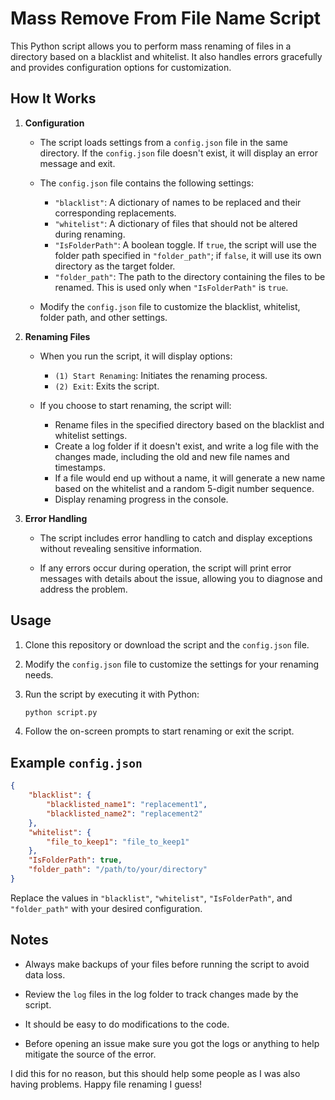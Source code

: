 # Mass Remove From File Name Script

This Python script allows you to perform mass renaming of files in a directory based on a blacklist and whitelist. It also handles errors gracefully and provides configuration options for customization.

## How It Works

1. **Configuration**

   - The script loads settings from a `config.json` file in the same directory. If the `config.json` file doesn't exist, it will display an error message and exit.
   
   - The `config.json` file contains the following settings:
     - `"blacklist"`: A dictionary of names to be replaced and their corresponding replacements.
     - `"whitelist"`: A dictionary of files that should not be altered during renaming.
     - `"IsFolderPath"`: A boolean toggle. If `true`, the script will use the folder path specified in `"folder_path"`; if `false`, it will use its own directory as the target folder.
     - `"folder_path"`: The path to the directory containing the files to be renamed. This is used only when `"IsFolderPath"` is `true`.
   
   - Modify the `config.json` file to customize the blacklist, whitelist, folder path, and other settings.

2. **Renaming Files**

   - When you run the script, it will display options:
     - `(1) Start Renaming`: Initiates the renaming process.
     - `(2) Exit`: Exits the script.
   
   - If you choose to start renaming, the script will:
     - Rename files in the specified directory based on the blacklist and whitelist settings.
     - Create a log folder if it doesn't exist, and write a log file with the changes made, including the old and new file names and timestamps.
     - If a file would end up without a name, it will generate a new name based on the whitelist and a random 5-digit number sequence.
     - Display renaming progress in the console.
   
3. **Error Handling**

   - The script includes error handling to catch and display exceptions without revealing sensitive information.
   
   - If any errors occur during operation, the script will print error messages with details about the issue, allowing you to diagnose and address the problem.

## Usage

1. Clone this repository or download the script and the `config.json` file.

2. Modify the `config.json` file to customize the settings for your renaming needs.

3. Run the script by executing it with Python:

   ```bash
   python script.py
    ```

4. Follow the on-screen prompts to start renaming or exit the script.

## Example `config.json`

```json
{
    "blacklist": {
        "blacklisted_name1": "replacement1",
        "blacklisted_name2": "replacement2"
    },
    "whitelist": {
        "file_to_keep1": "file_to_keep1"
    },
    "IsFolderPath": true,
    "folder_path": "/path/to/your/directory"
}
```

Replace the values in `"blacklist"`, `"whitelist"`, `"IsFolderPath"`, and `"folder_path"` with your desired configuration.

## Notes

- Always make backups of your files before running the script to avoid data loss.

- Review the `log` files in the log folder to track changes made by the script.

- It should be easy to do modifications to the code.

- Before opening an issue make sure you got the logs or anything to help mitigate the source of the error.

I did this for no reason, but this should help some people as I was also having problems. Happy file renaming I guess!
